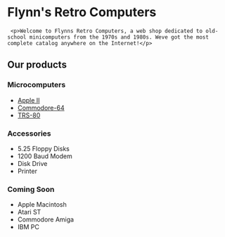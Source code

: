 
<!DOCTYPE html>

<html>

<head>
     <meta charset="utf-8">
     <title>Flynn's Retro Computers</title>
</head>

<body>
<h1>Flynn's Retro Computers</h1>

     <p>Welcome to Flynns Retro Computers, a web shop dedicated to old-school minicomputers from the 1970s and 1980s. Weve got the most complete catalog anywhere on the Internet!</p>

<h2>Our products</h2>

<h3>Microcomputers</h3>
<ul>
<li><a href="apple-ii.html">Apple II</a></li>
<li><a href="commodore-64.html">Commodore-64</a></li>
<li><a href="trs-80.html">TRS-80</a></li>
</ul>

<h3>Accessories</h3>
<ul>
<li>5.25 Floppy Disks</li>
<li>1200 Baud Modem</li>
<li>Disk Drive</li>
<li>Printer</li>
</ul>

<h3>Coming Soon</h3>
<ul>
<li>Apple Macintosh</li>
<li>Atari ST</li>
<li>Commodore Amiga</li>
<li>IBM PC</li>
</ul>

</body>

</html>

